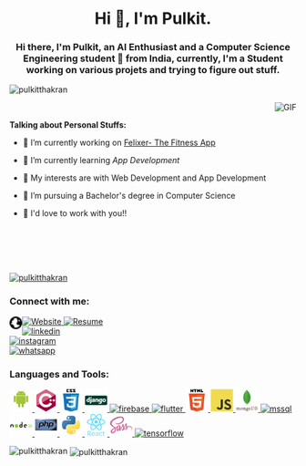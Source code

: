 <h1 align="center">Hi 👋, I'm Pulkit.</h1>
<h3 align="center">Hi there, I'm Pulkit, an AI Enthusiast and a Computer Science Engineering student 🚀 from India, currently, I'm a Student working on various projets and trying to figure out stuff.</h3>

<p align="left"> <img src="https://komarev.com/ghpvc/?username=pulkitthakran&label=Profile%20views&color=0e75b6&style=flat" alt="pulkitthakran" /> </p>
<a target="blank" rel="noopener noreferrer" href="https://camo.githubusercontent.com/bb27b9c1df90df738e91a54665d3adb08f60583fad2f266ffbde14508e6dc918/68747470733a2f2f692e70696e696d672e636f6d2f6f726967696e616c732f65342f32362f37302f65343236373032656466383734623138316163656431653266613563366364652e676966">
  <img align="right" alt="GIF" src="https://camo.githubusercontent.com/bb27b9c1df90df738e91a54665d3adb08f60583fad2f266ffbde14508e6dc918/68747470733a2f2f692e70696e696d672e636f6d2f6f726967696e616c732f65342f32362f37302f65343236373032656466383734623138316163656431653266613563366364652e676966" data-canonical-src="https://i.pinimg.com/originals/e4/26/70/e426702edf874b181aced1e2fa5c6cde.gif" style ="max-width:100%;">
  
  </a>
 <br>
<p>
  <strong>Talking about Personal Stuffs:</strong>
 </p>



- 🔭 I’m currently working on [Felixer- The Fitness App](https://github.com/itsretroboi/Felixirv2.git)

- 🌱 I’m currently learning *App Development*

- 🤔 My interests are with Web Development and App Development

- 💼 I’m pursuing a Bachelor's degree in Computer Science

- 💬 I'd love to work with you!!
<br>

<br>

<br>
<p <br> <br> <align="left"> <a href="https://github.com/ryo-ma/github-profile-trophy"><img src="https://github-profile-trophy.vercel.app/?username=pulkitthakran" alt="pulkitthakran" /></a> </p>

<h3 align="left">Connect with me:</h3>
<p align="left">
<a href="https://www.pulkitthakran.tech/" rel="nofollow">
  <img align="left" alt width="22px" src="https://raw.githubusercontent.com/iconic/open-iconic/master/svg/globe.svg" style ="max-width:100%;">
  </a>
<a href="https://www.pulkitthakran.tech/" rel="nofollow">
  <img src="https://img.shields.io/badge/PULKITTHAKRAN.TECH-UP-brightgreen" alt="Website" data-canonical-src="https://img.shields.io/badge/PULKITTHAKRAN.TECH-UP-brightgreen" style ="max-width:100%;">
  </a>
<a href="https://drive.google.com/file/d/1pnnsvZev3c2l3PGn53_StfpScDVyBp6K/view?usp=sharing" rel="nofollow">  
  <img src="https://camo.githubusercontent.com/e994bf12050ada3c32636d2473dfe4f819faf01544129ee548784be33a5dea1c/68747470733a2f2f696d672e736869656c64732e696f2f776562736974653f6c6162656c3d526573756d65267374796c653d666f722d7468652d62616467652675726c3d687474707325334125324625324661617279616e6b617075722e74656368" alt="Resume" data-canonical-src="https://img.shields.io/website?label=Resume&style=for-the-badge&url=https%3A%2F%2Faaryankapur.tech" style ="max-width:100%;">
  <br>
<a href="https://linkedin.com/in/pulkitthakran" rel="nofollow">
  <img align="left" alt width="22px" src="https://camo.githubusercontent.com/d659d2bac00c01b42bffbae84bdc121e828b8fecd5b4949ffa2575f5d9e4a371/68747470733a2f2f63646e2e6a7364656c6976722e6e65742f6e706d2f73696d706c652d69636f6e734076332f69636f6e732f6c696e6b6564696e2e737667" data-canonical-src="https://cdn.jsdelivr.net/npm/simple-icons@v3/icons/linkedin.svg" style="max-width:100%;">
 </a>
<a href="https://linkedin.com/in/pulkitthakran" rel="nofollow">
  <img src="https://camo.githubusercontent.com/b6971a4af903a7270ef9d19766473b9b42b00c182539218959c2e80657da63d1/68747470733a2f2f696d672e736869656c64732e696f2f776562736974653f6c6162656c3d4c696e6b6564696e267374796c653d666f722d7468652d62616467652675726c3d68747470732533412532462532466c696e6b6564696e2e636f6d" alt="linkedin" data-canonical-src="https://img.shields.io/website?label=Linkedin&style=for-the-badge&url=https%3A%2F%2Flinkedin.com" style ="max-width:100%;">
  </a>
  <br>
<a href="https://www.instagram.com/pulkit.thakran/" rel="nofollow">
  <img align="left" alt width="22px" src="https://camo.githubusercontent.com/c80f9763ed06d4ab9fbcc1a74b8b74cd95e4c7f82d3f1f70233994f236a0faeb/68747470733a2f2f63646e2e6a7364656c6976722e6e65742f6e706d2f73696d706c652d69636f6e734076332f69636f6e732f696e7374616772616d2e737667" data-canonical-src="https://cdn.jsdelivr.net/npm/simple-icons@v3/icons/instagram.svg" style ="max-width:100%;">
  </a>
 <a href="https://www.instagram.com/pulkit.thakran/" rel="nofollow">
  <img src="https://camo.githubusercontent.com/9048f4efad5c25a663142d85799ae46dd2df702ecf68c44006825a7bf26de977/68747470733a2f2f696d672e736869656c64732e696f2f776562736974653f6c6162656c3d496e7374616772616d267374796c653d666f722d7468652d62616467652675726c3d6874747073253341253246253246696e7374616772616d2e636f6d" alt="instagram" data-canonical-src="https://img.shields.io/website?label=Instagram&style=for-the-badge&url=https%3A%2F%2Finstagram.com" style ="max-width:100%;">
  </a>
  <br>
<a href="https://wa.me/917419115899" rel="nofollow">
  <img align="left" alt width="22px"src="https://camo.githubusercontent.com/54d963d2edf72319b1090a734baf6bcbe792b9d6559e9a829ee9147e2a3e2f85/68747470733a2f2f63646e2e6a7364656c6976722e6e65742f6e706d2f73696d706c652d69636f6e734076332f69636f6e732f77686174736170702e737667" data-canonical-src="https://cdn.jsdelivr.net/npm/simple-icons@v3/icons/whatsapp.svg" style ="max-width:100%;">
  </a>
<a href="https://wa.me/917419115899" rel="nofollow">
  <img src="https://camo.githubusercontent.com/2ce1129f67ce3732fe91b4e99cf9cf21c38d7cd3c8a1174fcd4e707825ee47be/68747470733a2f2f696d672e736869656c64732e696f2f776562736974653f6c6162656c3d5768617473617070267374796c653d666f722d7468652d62616467652675726c3d687474707325334125324625324677686174736170702e636f6d" alt="whatsapp" data-canonical-src="https://img.shields.io/website?label=Whatsapp&style=for-the-badge&url=https%3A%2F%2Fwhatsapp.com" style ="max-width:100%;">
  </a>
  
</p>

<h3 align="left">Languages and Tools:</h3>
<p align="left"> <a href="https://developer.android.com" target="_blank"> <img src="https://raw.githubusercontent.com/devicons/devicon/master/icons/android/android-original-wordmark.svg" alt="android" width="40" height="40"/> </a> <a href="https://www.w3schools.com/cpp/" target="_blank"> <img src="https://raw.githubusercontent.com/devicons/devicon/master/icons/cplusplus/cplusplus-original.svg" alt="cplusplus" width="40" height="40"/> </a> <a href="https://www.w3schools.com/css/" target="_blank"> <img src="https://raw.githubusercontent.com/devicons/devicon/master/icons/css3/css3-original-wordmark.svg" alt="css3" width="40" height="40"/> </a> <a href="https://www.djangoproject.com/" target="_blank"> <img src="https://raw.githubusercontent.com/devicons/devicon/master/icons/django/django-original.svg" alt="django" width="40" height="40"/> </a> <a href="https://firebase.google.com/" target="_blank"> <img src="https://www.vectorlogo.zone/logos/firebase/firebase-icon.svg" alt="firebase" width="40" height="40"/> </a> <a href="https://flutter.dev" target="_blank"> <img src="https://www.vectorlogo.zone/logos/flutterio/flutterio-icon.svg" alt="flutter" width="40" height="40"/> </a> <a href="https://www.w3.org/html/" target="_blank"> <img src="https://raw.githubusercontent.com/devicons/devicon/master/icons/html5/html5-original-wordmark.svg" alt="html5" width="40" height="40"/> </a> <a href="https://developer.mozilla.org/en-US/docs/Web/JavaScript" target="_blank"> <img src="https://raw.githubusercontent.com/devicons/devicon/master/icons/javascript/javascript-original.svg" alt="javascript" width="40" height="40"/> </a> <a href="https://www.mongodb.com/" target="_blank"> <img src="https://raw.githubusercontent.com/devicons/devicon/master/icons/mongodb/mongodb-original-wordmark.svg" alt="mongodb" width="40" height="40"/> </a> <a href="https://www.microsoft.com/en-us/sql-server" target="_blank"> <img src="https://cdn.worldvectorlogo.com/logos/microsoft-sql-server.svg" alt="mssql" width="40" height="40"/> </a> <a href="https://nodejs.org" target="_blank"> <img src="https://raw.githubusercontent.com/devicons/devicon/master/icons/nodejs/nodejs-original-wordmark.svg" alt="nodejs" width="40" height="40"/> </a> <a href="https://www.php.net" target="_blank"> <img src="https://raw.githubusercontent.com/devicons/devicon/master/icons/php/php-original.svg" alt="php" width="40" height="40"/> </a> <a href="https://www.python.org" target="_blank"> <img src="https://raw.githubusercontent.com/devicons/devicon/master/icons/python/python-original.svg" alt="python" width="40" height="40"/> </a> <a href="https://reactjs.org/" target="_blank"> <img src="https://raw.githubusercontent.com/devicons/devicon/master/icons/react/react-original-wordmark.svg" alt="react" width="40" height="40"/> </a> <a href="https://sass-lang.com" target="_blank"> <img src="https://raw.githubusercontent.com/devicons/devicon/master/icons/sass/sass-original.svg" alt="sass" width="40" height="40"/> </a> <a href="https://www.tensorflow.org" target="_blank"> <img src="https://www.vectorlogo.zone/logos/tensorflow/tensorflow-icon.svg" alt="tensorflow" width="40" height="40"/> </a> </p>

<p><img align="left" src="https://github-readme-stats.vercel.app/api/top-langs?username=pulkitthakran&show_icons=true&locale=en&layout=compact" alt="pulkitthakran" /></p>

<p>&nbsp;<img align="center" src="https://github-readme-stats.vercel.app/api?username=pulkitthakran&show_icons=true&locale=en" alt="pulkitthakran" /></p>
